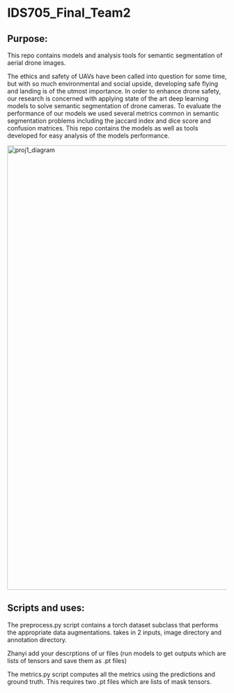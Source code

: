 # IDS705_Final_Team2

## Purpose:

This repo contains models and analysis tools for semantic segmentation of aerial drone images. 

The ethics and safety of UAVs have been called into question for some time, but with so much environmental and social upside, developing safe flying and landing is of the utmost importance. In order to enhance drone safety, our research is concerned with applying state of the art deep learning models to solve semantic segmentation of drone cameras. To evaluate the performance of our models we used several metrics common in semantic segmentation problems including the jaccard index and dice score and confusion matrices. This repo contains the models as well as tools developed for easy analysis of the models performance. 

<img width="1019" alt="proj1_diagram" src="proj4_flowchart.png">


## Scripts and uses:

The preprocess.py script contains a torch dataset subclass that performs the appropriate data augmentations. takes in 2 inputs, image directory and annotation directory.


Zhanyi add your descrptions of ur files (run models to get outputs which are lists of tensors and save them as .pt files)


The metrics.py script computes all the metrics using the predictions and ground truth. This requires two .pt files which are lists of mask tensors.
